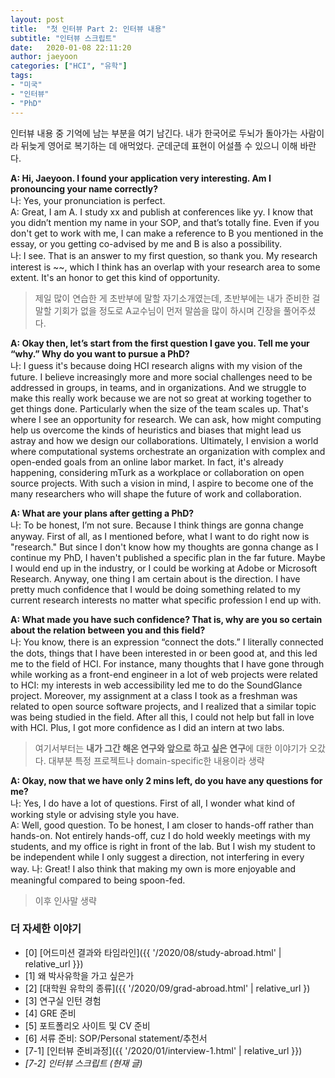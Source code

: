 ```yaml
---
layout: post
title:  "첫 인터뷰 Part 2: 인터뷰 내용"
subtitle: "인터뷰 스크립트"
date:   2020-01-08 22:11:20
author: jaeyoon
categories: ["HCI", "유학"]
tags:
- "미국"
- "인터뷰"
- "PhD"
---
```


인터뷰 내용 중 기억에 남는 부분을 여기 남긴다. 내가 한국어로 두뇌가 돌아가는 사람이라 뒤늦게 영어로 복기하는 데 애먹었다. 군데군데 표현이 어설플 수 있으니 이해 바란다.

**A: Hi, Jaeyoon. I found your application very interesting. Am I pronouncing your name correctly?**  
나: Yes, your pronunciation is perfect.  
A: Great, I am A. I study xx and publish at conferences like yy.  I know that you didn’t mention my name in your SOP, and that’s totally fine. Even if you don't get to work with me, I can make a reference to B you mentioned in the essay, or you getting co-advised by me and B is also a possibility.  
나: I see. That is an answer to my first question, so thank you. My research interest is ~~, which I think has an overlap with your research area to some extent. It's an honor to get this kind of opportunity.

> 제일 많이 연습한 게 초반부에 말할 자기소개였는데, 초반부에는 내가 준비한 걸 말할 기회가 없을 정도로 A교수님이 먼저 말씀을 많이 하시며 긴장을 풀어주셨다.

**A: Okay then, let’s start from the first question I gave you. Tell me your “why.” Why do you want to pursue a PhD?**  
나: I guess it's because doing HCI research aligns with my vision of the future. I believe increasingly more and more social challenges need to be addressed in groups, in teams, and in organizations. And we struggle to make this really work because we are not so great at working together to get things done. Particularly when the size of the team scales up. That's where I see an opportunity for research. We can ask, how might computing help us overcome the kinds of heuristics and biases that might lead us astray and how we design our collaborations. 
Ultimately, I envision a world where computational systems orchestrate an organization with complex and open-ended goals from an online labor market. In fact, it's already happening, considering mTurk as a workplace or collaboration on open source projects. With such a vision in mind, I aspire to become one of the many researchers who will shape the future of work and collaboration.

**A: What are your plans after getting a PhD?**  
나: To be honest, I’m not sure. Because I think things are gonna change anyway. First of all, as I mentioned before, what I want to do right now is "research." But since I don't know how my thoughts are gonna change as I continue my PhD, I haven't published a specific plan in the far future. Maybe I would end up in the industry, or I could be working at Adobe or Microsoft Research. Anyway, one thing I am certain about is the direction. I have pretty much confidence that I would be doing something related to my current research interests no matter what specific profession I end up with. 

**A: What made you have such confidence? That is, why are you so certain about the relation between you and this field?**  
나: You know, there is an expression “connect the dots.” I literally connected the dots, things that I have been interested in or been good at, and this led me to the field of HCI. For instance, many thoughts that I have gone through while working as a front-end engineer in a lot of web projects were related to HCI: my interests in web accessibility led me to do the SoundGlance project. Moreover, my assignment at a class I took as a freshman was related to open source software projects, and I realized that a similar topic was being studied in the field. After all this, I could not help but fall in love with HCI. Plus, I got more confidence as I did an intern at two labs.

> 여기서부터는 **내가 그간 해온 연구와 앞으로 하고 싶은 연구**에 대한 이야기가 오갔다. 대부분 특정 프로젝트나 domain-specific한 내용이라 생략

**A: Okay, now that we have only 2 mins left, do you have any questions for me?**  
나: Yes, I do have a lot of questions. First of all, I wonder what kind of working style or advising style you have.  
A: Well, good question. To be honest, I am closer to hands-off rather than hands-on. Not entirely hands-off, cuz I do hold weekly meetings with my students, and my office is right in front of the lab. But I wish my student to be independent while I only suggest a direction, not interfering in every way.
나: Great! I also think that making my own is more enjoyable and meaningful compared to being spoon-fed.  

> 이후 인사말 생략


### 더 자세한 이야기

- [0] [어드미션 결과와 타임라인]({{ '/2020/08/study-abroad.html' | relative_url }})
- [1] 왜 박사유학을 가고 싶은가
- [2] [대학원 유학의 종류]({{ '/2020/09/grad-abroad.html' | relative_url })
- [3] 연구실 인턴 경험
- [4] GRE 준비 
- [5] 포트폴리오 사이트 및 CV 준비
- [6] 서류 준비: SOP/Personal statement/추천서
- [7-1] [인터뷰 준비과정]({{ '/2020/01/interview-1.html' | relative_url }})
- *[7-2] 인터뷰 스크립트 (현재 글)*
